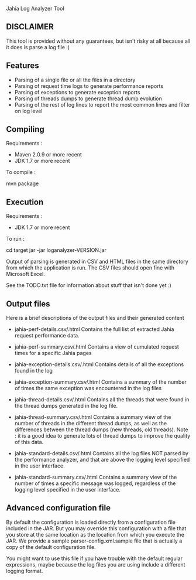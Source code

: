 
Jahia Log Analyzer Tool

DISCLAIMER
--------------------------------------------------------------------------------
This tool is provided without any guarantees, but isn't risky at all because all 
it does is parse a log file :)

Features
--------------------------------------------------------------------------------
- Parsing of a single file or all the files in a directory
- Parsing of request time logs to generate performance reports
- Parsing of exceptions to generate exception reports
- Parsing of threads dumps to generate thread dump evolution
- Parsing of the rest of log lines to report the most common lines and filter
  on log level

Compiling
--------------------------------------------------------------------------------

Requirements : 
- Maven 2.0.9 or more recent
- JDK 1.7 or more recent

To compile :

mvn package

Execution
--------------------------------------------------------------------------------

Requirements : 
- JDK 1.7 or more recent

To run : 

cd target 
jar -jar loganalyzer-VERSION.jar

Output of parsing is generated in CSV and HTML files in the same directory from which the 
application is run. The CSV files should open fine with Microsoft Excel.

See the TODO.txt file for information about stuff that isn't done yet :)

Output files
--------------------------------------------------------------------------------
Here is a brief descriptions of the output files and their generated content 

- jahia-perf-details.csv/.html
  Contains the full list of extracted Jahia request performance data. 
  
- jahia-perf-summary.csv/.html
  Contains a view of cumulated request times for a specific Jahia pages
  
- jahia-exception-details.csv/.html
  Contains details of all the exceptions found in the log
  
- jahia-exception-summary.csv/.html
  Contains a summary of the number of times the same exception was encountered
  in the log files

- jahia-thread-details.csv/.html
  Contains all the threads that were found in the thread dumps generated in the
  log file. 
  
- jahia-thread-summary.csv/.html
  Contains a summary view of the number of threads in the different thread 
  dumps, as well as the differences between the thread dumps (new threads,
  old threads). Note : it is a good idea to generate lots of thread dumps to
  improve the quality of this data.

- jahia-standard-details.csv/.html
  Contains all the log files NOT parsed by the performance analyzer, and that
  are above the logging level specified in the user interface.

- jahia-standard-summary.csv/.html
  Contains a summary view of the number of times a specific message was logged,
  regardless of the logging level specified in the user interface.
  
Advanced configuration file
--------------------------------------------------------------------------------

By default the configuration is loaded directly from a configuration file 
included in the JAR. But you may override this configuration with a file that
you store at the same location as the location from which you execute the 
JAR. We provide a sample parser-config.xml.sample file that is actually a
copy of the default configuration file.

You might want to use this file if you have trouble with the default regular
expressions, maybe because the log files you are using include a different
logging format.